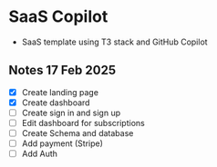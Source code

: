 # SaaS Copilot

- SaaS template using T3 stack and GitHub Copilot

## Notes 17 Feb 2025
- [x] Create landing page
- [x] Create dashboard
- [ ] Create sign in and sign up
- [ ] Edit dashboard for subscriptions
- [ ] Create Schema and database
- [ ] Add payment (Stripe)
- [ ] Add Auth